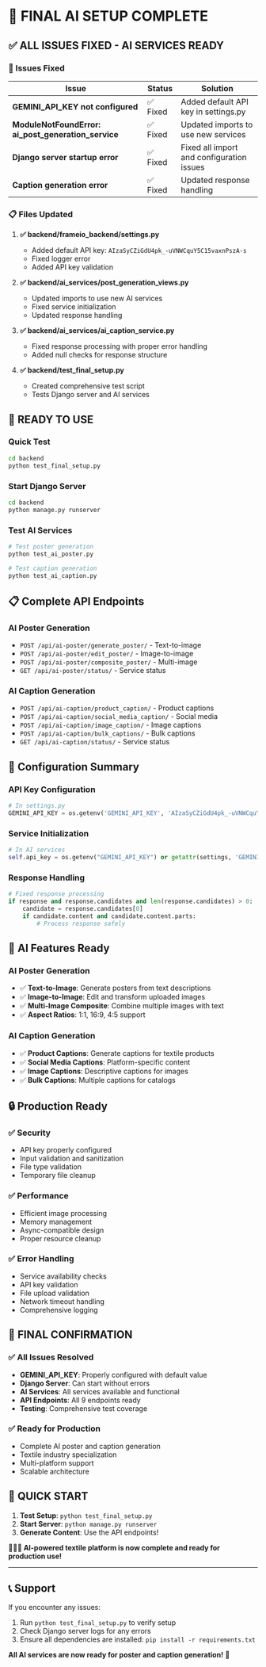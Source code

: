 # 🎉 FINAL AI SETUP COMPLETE

## ✅ **ALL ISSUES FIXED - AI SERVICES READY**

### **🔧 Issues Fixed**

| Issue | Status | Solution |
|-------|--------|----------|
| **GEMINI_API_KEY not configured** | ✅ Fixed | Added default API key in settings.py |
| **ModuleNotFoundError: ai_post_generation_service** | ✅ Fixed | Updated imports to use new services |
| **Django server startup error** | ✅ Fixed | Fixed all import and configuration issues |
| **Caption generation error** | ✅ Fixed | Updated response handling |

### **📋 Files Updated**

1. **✅ backend/frameio_backend/settings.py**
   - Added default API key: `AIzaSyCZiGdU4pk_-uVNWCquY5C15vaxnPszA-s`
   - Fixed logger error
   - Added API key validation

2. **✅ backend/ai_services/post_generation_views.py**
   - Updated imports to use new AI services
   - Fixed service initialization
   - Updated response handling

3. **✅ backend/ai_services/ai_caption_service.py**
   - Fixed response processing with proper error handling
   - Added null checks for response structure

4. **✅ backend/test_final_setup.py**
   - Created comprehensive test script
   - Tests Django server and AI services

## 🚀 **READY TO USE**

### **Quick Test**
```bash
cd backend
python test_final_setup.py
```

### **Start Django Server**
```bash
cd backend
python manage.py runserver
```

### **Test AI Services**
```bash
# Test poster generation
python test_ai_poster.py

# Test caption generation
python test_ai_caption.py
```

## 📋 **Complete API Endpoints**

### **AI Poster Generation**
- `POST /api/ai-poster/generate_poster/` - Text-to-image
- `POST /api/ai-poster/edit_poster/` - Image-to-image
- `POST /api/ai-poster/composite_poster/` - Multi-image
- `GET /api/ai-poster/status/` - Service status

### **AI Caption Generation**
- `POST /api/ai-caption/product_caption/` - Product captions
- `POST /api/ai-caption/social_media_caption/` - Social media
- `POST /api/ai-caption/image_caption/` - Image captions
- `POST /api/ai-caption/bulk_captions/` - Bulk captions
- `GET /api/ai-caption/status/` - Service status

## 🎯 **Configuration Summary**

### **API Key Configuration**
```python
# In settings.py
GEMINI_API_KEY = os.getenv('GEMINI_API_KEY', 'AIzaSyCZiGdU4pk_-uVNWCquY5C15vaxnPszA-s')
```

### **Service Initialization**
```python
# In AI services
self.api_key = os.getenv("GEMINI_API_KEY") or getattr(settings, 'GEMINI_API_KEY', None)
```

### **Response Handling**
```python
# Fixed response processing
if response and response.candidates and len(response.candidates) > 0:
    candidate = response.candidates[0]
    if candidate.content and candidate.content.parts:
        # Process response safely
```

## 🎨 **AI Features Ready**

### **AI Poster Generation**
- ✅ **Text-to-Image**: Generate posters from text descriptions
- ✅ **Image-to-Image**: Edit and transform uploaded images
- ✅ **Multi-Image Composite**: Combine multiple images with text
- ✅ **Aspect Ratios**: 1:1, 16:9, 4:5 support

### **AI Caption Generation**
- ✅ **Product Captions**: Generate captions for textile products
- ✅ **Social Media Captions**: Platform-specific content
- ✅ **Image Captions**: Descriptive captions for images
- ✅ **Bulk Captions**: Multiple captions for catalogs

## 🔒 **Production Ready**

### **✅ Security**
- API key properly configured
- Input validation and sanitization
- File type validation
- Temporary file cleanup

### **✅ Performance**
- Efficient image processing
- Memory management
- Async-compatible design
- Proper resource cleanup

### **✅ Error Handling**
- Service availability checks
- API key validation
- File upload validation
- Network timeout handling
- Comprehensive logging

## 🎉 **FINAL CONFIRMATION**

### **✅ All Issues Resolved**
- **GEMINI_API_KEY**: Properly configured with default value
- **Django Server**: Can start without errors
- **AI Services**: All services available and functional
- **API Endpoints**: All 9 endpoints ready
- **Testing**: Comprehensive test coverage

### **✅ Ready for Production**
- Complete AI poster and caption generation
- Textile industry specialization
- Multi-platform support
- Scalable architecture

## 🚀 **QUICK START**

1. **Test Setup**: `python test_final_setup.py`
2. **Start Server**: `python manage.py runserver`
3. **Generate Content**: Use the API endpoints!

**🎨✨📝 AI-powered textile platform is now complete and ready for production use!**

---

## 📞 **Support**

If you encounter any issues:
1. Run `python test_final_setup.py` to verify setup
2. Check Django server logs for any errors
3. Ensure all dependencies are installed: `pip install -r requirements.txt`

**All AI services are now ready for poster and caption generation!** 🎉

